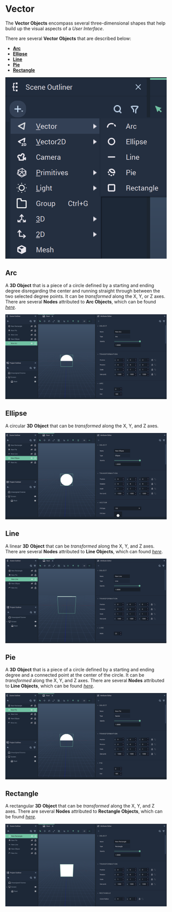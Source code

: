 # Vector

The **Vector Objects** encompass several three-dimensional shapes that help build up the visual aspects of a _User Interface_. 

There are several **Vector Objects** that are described below:

* [**Arc**](vector.md#arc)
* [**Ellipse**](vector.md#ellipse)
* [**Line**](vector.md#line)
* [**Pie**](vector.md#pie)
* [**Rectangle**](vector.md#rectangle)

![Vector Objects](../../.gitbook/assets/vectorobjects.png)

## Arc

A **3D Object** that is a piece of a circle defined by a starting and ending degree disregarding the center and running straight through between the two selected degree points. It can be *transformed* along the X, Y, or Z axes. There are several **Nodes** attributed to **Arc Objects**, which can be found [_here_](../../toolbox/incari/vector/arc/README.md).

![Arc](../../.gitbook/assets/arc.png)

## Ellipse

A circular **3D** **Object** that can be *transformed* along the X, Y, and Z axes. 

![Ellipse](../../.gitbook/assets/ellipse.png)

## Line

A linear **3D** **Object** that can be *transformed* along the X, Y, and Z axes. There are several **Nodes** attributed to **Line Objects**, which can found [_here_](../../toolbox/incari/vector/line/README.md).

![Line](../../.gitbook/assets/line.png)

## Pie

A **3D** **Object** that is a piece of a circle defined by a starting and ending degree and a connected point at the center of the circle. It can be *transformed* along the X, Y, and Z axes. There are several **Nodes** attributed to **Line Objects**, which can be found [_here_](../../toolbox/incari/vector/pie/README.md).

![Pie](../../.gitbook/assets/pie.png)

## Rectangle

A rectangular **3D** **Object** that can be *transformed* along the X, Y, and Z axes. There are several **Nodes** attributed to **Rectangle Objects**, which can be found [_here_](../../toolbox/incari/vector/rectangle/README.md).

![Rectangle](../../.gitbook/assets/rectangle.png)